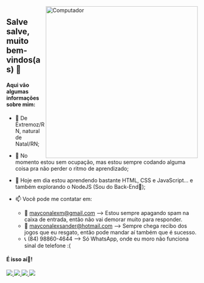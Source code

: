 <img src="https://raw.githubusercontent.com/MicaelliMedeiros/micaellimedeiros/master/image/computer-illustration.png" min-width="400px" max-width="400px" width="400px" align="right" alt="Computador">

## Salve salve, muito bem-vindos(as) 👋

#### Aqui vão algumas informações sobre mim:

- 🎯 De Extremoz/RN, natural de Natal/RN;

- 🎯 No momento estou sem ocupação, mas estou sempre codando alguma coisa pra não perder o ritmo de aprendizado;

- 🎯 Hoje em dia estou aprendendo bastante HTML, CSS e JavaScript... e também explorando o NodeJS (Sou do Back-End💪);

- 📫 Você pode me contatar em:
    - 📩 mayconalexm@gmail.com        --> Estou sempre apagando spam na caixa de entrada, então não vai demorar muito para responder.
    - 📩 mayconalexsander@hotmail.com --> Sempre chega recibo dos jogos que eu resgato, então pode mandar aí também que é sucesso.
    - 📞 (84) 98860-4644              --> Só WhatsApp, onde eu moro não funciona sinal de telefone :(

#### É isso aí👋!

<p align="left">
  <a href="https://www.instagram.com/maycon_alexsander" target="_blank" alt="Instagram">
    <img src="https://img.shields.io/badge/-Instagram-1C1C1C?style=for-the-badge&logo=Instagram&logoColor=FF00FF"/>
  </a>
  
  <a href="https://twitter.com/mayconalek" target="_blank" alt="Twitter">
    <img src="https://img.shields.io/badge/-Twitter-1C1C1C?style=for-the-badge&logo=Twitter&logoColor=1293D2"/>
  </a>
    
  <a href="https://www.linkedin.com/in/mayconalexsander" target="_blank" alt="LinkedIn">
    <img src="https://img.shields.io/badge/-Linkedin-1C1C1C?style=for-the-badge&logo=Linkedin&logoColor=1DA1F2"/>
  </a>
    
  <a href="https://codepen.io/mayconalexsander" target="_blank" alt="Codepen">
    <img src="https://img.shields.io/badge/-Codepen-1C1C1C?style=for-the-badge&logo=Codepen&logoColor=FFFFFF"/>
  </a>
</p>
